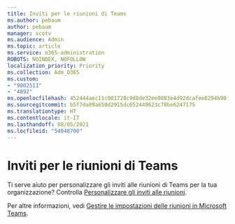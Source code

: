 ```yaml
---
title: Inviti per le riunioni di Teams
ms.author: pebaum
author: pebaum
manager: scotv
ms.audience: Admin
ms.topic: article
ms.service: o365-administration
ROBOTS: NOINDEX, NOFOLLOW
localization_priority: Priority
ms.collection: Adm_O365
ms.custom:
- "9002511"
- "4892"
ms.openlocfilehash: 452444aec11c001728c9d8de32ee0883e4d92dcafee6294b90f481dc9531ed53
ms.sourcegitcommit: b5f7da89a650d2915dc652449623c78be6247175
ms.translationtype: HT
ms.contentlocale: it-IT
ms.lasthandoff: 08/05/2021
ms.locfileid: "54048700"
---
```

# <a name="teams-meeting-invitations"></a>Inviti per le riunioni di Teams

Ti serve aiuto per personalizzare gli inviti alle riunioni di Teams per la tua organizzazione? Controlla [Personalizzare gli inviti alle riunioni](https://docs.microsoft.com/microsoftteams/meeting-settings-in-teams#customize-meeting-invitations).  

Per altre informazioni, vedi [Gestire le impostazioni delle riunioni in Microsoft Teams](https://docs.microsoft.com/microsoftteams/meeting-settings-in-teams).
